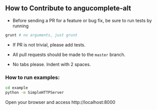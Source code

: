 ## How to Contribute to angucomplete-alt

* Before sending a PR for a feature or bug fix, be sure to run tests by running

```bash
grunt # no arguments, just grunt
```

* If PR is not trivial, please add tests.

* All pull requests should be made to the `master` branch.

* No tabs please. Indent with 2 spaces.

### How to run examples:

```bash
cd example
python -m SimpleHTTPServer
```

Open your browser and access http://localhost:8000

